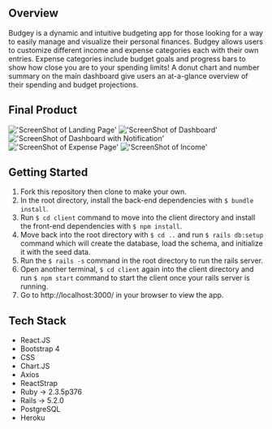 ## Overview
Budgey is a dynamic and intuitive budgeting app for those looking for a way to easily manage and visualize their personal finances. Budgey allows users to customize different income and expense categories each with their own entries. Expense categories include budget goals and progress bars to show how close you are to your spending limits! A donut chart and number summary on the main dashboard give users an at-a-glance overview of their spending and budget projections. 

## Final Product
!['ScreenShot of Landing Page'](https://github.com/JJMin/Budgey/tree/master/public/app_screenshots/landing_page.png)
!['ScreenShot of Dashboard'](https://github.com/JJMin/Budgey/tree/master/public/app_screenshots/dashboard.png)
!['ScreenShot of Dashboard with Notification'](https://github.com/JJMin/Budgey/tree/master/public/app_screenshots/notification.png)
!['ScreenShot of Expense Page'](https://github.com/JJMin/Budgey/tree/master/public/app_screenshots/expense_page.png)
!['ScreenShot of Income'](https://github.com/JJMin/Budgey/tree/master/public/app_screenshots/income_category.png)

## Getting Started
1. Fork this repository then clone to make your own.
2. In the root directory, install the back-end dependencies with `$ bundle install`.
3. Run `$ cd client` command to move into the client directory and install the front-end dependencies with `$ npm install`.
4. Move back into the root directory with `$ cd ..` and run `$ rails db:setup` command which will create the database, load the schema, and initialize it with the seed data.
5. Run the `$ rails -s` command in the root directory to run the rails server.
6. Open another terminal, `$ cd client` again into the client directory and run `$ npm start` command to start the client once your rails server is running.
7. Go to http://localhost:3000/ in your browser to view the app.

## Tech Stack
- React.JS
- Bootstrap 4
- CSS
- Chart.JS
- Axios
- ReactStrap
- Ruby  → 2.3.5p376
- Rails → 5.2.0
- PostgreSQL
- Heroku